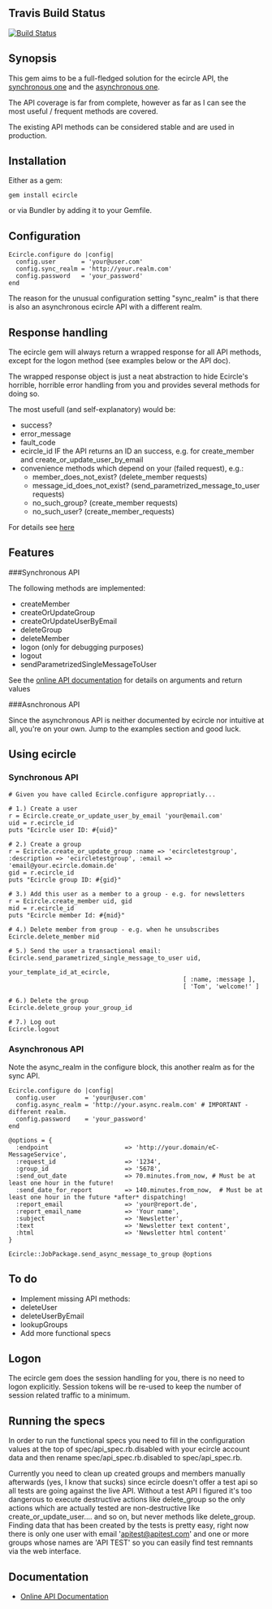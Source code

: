 Travis Build Status
-------------

[![Build Status](https://secure.travis-ci.org/troessner/ecircle.png)](http://travis-ci.org/troessner/ecircle)

Synopsis
-------------

This gem aims to be a full-fledged solution for the ecircle API, the [synchronous one](http://webservices.ecircle-ag.com/soap/javadoc/com/ecircleag/webservices/EcMApi.html) and the [asynchronous one](http://developer.ecircle-ag.com/apiwiki/wiki/AsynchronousAPI).

The API coverage is far from complete, however as far as I can see the most useful / frequent methods are covered.

The existing API methods can be considered stable and are used in production.

Installation
-------------

Either as a gem:

    gem install ecircle

or via Bundler by adding it to your Gemfile.

Configuration
-------------

    Ecircle.configure do |config|
      config.user       = 'your@user.com'
      config.sync_realm = 'http://your.realm.com'
      config.password   = 'your_password'
    end

The reason for the unusual configuration setting "sync_realm" is that there is also an asynchronous ecircle API with a different realm.

Response handling
-------------

The ecircle gem will always return a wrapped response for all API methods, except for the logon method (see examples below or the API doc).

The wrapped response object is just a neat abstraction to hide Ecircle's horrible, horrible error handling from you and provides several methods for doing so.

The most usefull (and self-explanatory) would be:

* success?
* error_message
* fault_code
* ecircle_id IF the API returns an ID an success, e.g. for create_member and create_or_update_user_by_email
* convenience methods which depend on your (failed request), e.g.:
  * member_does_not_exist? (delete_member requests)
  * message_id_does_not_exist? (send_parametrized_message_to_user requests)
  * no_such_group? (create_member requests)
  * no_such_user? (create_member_requests)

For details see [here](http://rubydoc.info/github/troessner/ecircle/master/Ecircle/WrappedResponse)

Features
-------------

###Synchronous API

The following methods are implemented:

* createMember
* createOrUpdateGroup
* createOrUpdateUserByEmail
* deleteGroup
* deleteMember
* logon (only for debugging purposes)
* logout
* sendParametrizedSingleMessageToUser

See the [online API documentation](http://rubydoc.info/github/troessner/ecircle/master/frames) for details on arguments and return values

###Asnchronous API

Since the asynchronous API is neither documented by ecircle nor intuitive at all, you're on your own. Jump to the examples section and good luck.


Using ecircle
-------------

### Synchronous API

    # Given you have called Ecircle.configure appropriatly...

    # 1.) Create a user
    r = Ecircle.create_or_update_user_by_email 'your@email.com'
    uid = r.ecircle_id
    puts "Ecircle user ID: #{uid}"

    # 2.) Create a group
    r = Ecircle.create_or_update_group :name => 'ecircletestgroup', :description => 'ecircletestgroup', :email => 'email@your.ecircle.domain.de'
    gid = r.ecircle_id
    puts "Ecircle group ID: #{gid}"

    # 3.) Add this user as a member to a group - e.g. for newsletters
    r = Ecircle.create_member uid, gid
    mid = r.ecircle_id
    puts "Ecircle member Id: #{mid}"

    # 4.) Delete member from group - e.g. when he unsubscribes
    Ecircle.delete_member mid

    # 5.) Send the user a transactional email:
    Ecircle.send_parametrized_single_message_to_user uid,
                                                    your_template_id_at_ecircle,
                                                    [ :name, :message ],
                                                    [ 'Tom', 'welcome!' ]

    # 6.) Delete the group
    Ecircle.delete_group your_group_id

    # 7.) Log out
    Ecircle.logout


### Asynchronous API

Note the async_realm in the configure block, this another realm as for the sync API.

    Ecircle.configure do |config|
      config.user        = 'your@user.com'
      config.async_realm = 'http://your.async.realm.com' # IMPORTANT - different realm.
      config.password    = 'your_password'
    end

    @options = {
      :endpoint                     => 'http://your.domain/eC-MessageService',
      :request_id                   => '1234',
      :group_id                     => '5678',
      :send_out_date                => 70.minutes.from_now, # Must be at least one hour in the future!
      :send_date_for_report         => 140.minutes.from_now,  # Must be at least one hour in the future *after* dispatching!
      :report_email                 => 'your@report.de',
      :report_email_name            => 'Your name',
      :subject                      => 'Newsletter',
      :text                         => 'Newsletter text content',
      :html                         => 'Newsletter html content'
    }

    Ecircle::JobPackage.send_async_message_to_group @options

To do
-------------

* Implement missing API methods:
 * deleteUser
 * deleteUserByEmail
 * lookupGroups
* Add more functional specs

Logon
-------------

The ecircle gem does the session handling for you, there is no need to logon explicitly.
Session tokens will be re-used to keep the number of session related traffic to a minimum.

Running the specs
-------------
In order to run the functional specs you need to fill in the configuration values at the top of spec/api_spec.rb.disabled
with your ecircle account data and then rename spec/api_spec.rb.disabled to spec/api_spec.rb.

Currently you need to clean up created groups and members manually afterwards (yes, I know that sucks) since
ecircle doesn't offer a test api so all tests are going against the live API.
Without a test API I figured it's too dangerous to execute destructive actions like delete_group so the only actions
which are actually tested are non-destructive like create_or_update_user.... and so on, but never methods like delete_group.
Finding data that has been created by the tests is pretty easy, right now there is only one user with email
'apitest@apitest.com' and one or more groups whose names are 'API TEST' so you can easily find test remnants via the web interface.

Documentation
-------------

* [Online API Documentation](http://rubydoc.info/github/troessner/ecircle/master/frames)
